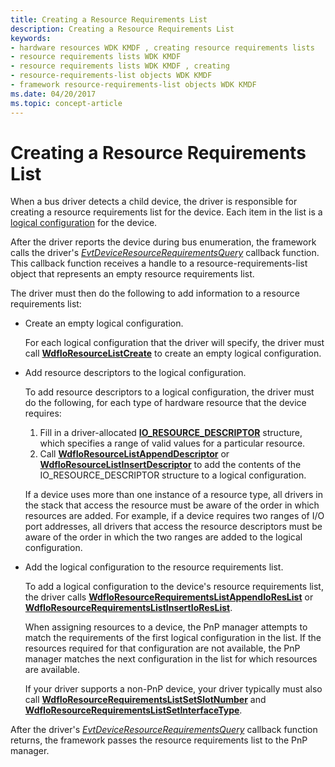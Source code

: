 ```yaml
---
title: Creating a Resource Requirements List
description: Creating a Resource Requirements List
keywords:
- hardware resources WDK KMDF , creating resource requirements lists
- resource requirements lists WDK KMDF
- resource requirements lists WDK KMDF , creating
- resource-requirements-list objects WDK KMDF
- framework resource-requirements-list objects WDK KMDF
ms.date: 04/20/2017
ms.topic: concept-article
---
```


# Creating a Resource Requirements List


When a bus driver detects a child device, the driver is responsible for creating a resource requirements list for the device. Each item in the list is a [logical configuration](../kernel/hardware-resources.md#ddk-logical-configurations-kg) for the device.

After the driver reports the device during bus enumeration, the framework calls the driver's [*EvtDeviceResourceRequirementsQuery*](/windows-hardware/drivers/ddi/wdfpdo/nc-wdfpdo-evt_wdf_device_resource_requirements_query) callback function. This callback function receives a handle to a resource-requirements-list object that represents an empty resource requirements list.

The driver must then do the following to add information to a resource requirements list:

-   Create an empty logical configuration.

    For each logical configuration that the driver will specify, the driver must call [**WdfIoResourceListCreate**](/windows-hardware/drivers/ddi/wdfresource/nf-wdfresource-wdfioresourcelistcreate) to create an empty logical configuration.

-   Add resource descriptors to the logical configuration.

    To add resource descriptors to a logical configuration, the driver must do the following, for each type of hardware resource that the device requires:

    1.  Fill in a driver-allocated [**IO\_RESOURCE\_DESCRIPTOR**](/windows-hardware/drivers/ddi/wdm/ns-wdm-_io_resource_descriptor) structure, which specifies a range of valid values for a particular resource.
    2.  Call [**WdfIoResourceListAppendDescriptor**](/windows-hardware/drivers/ddi/wdfresource/nf-wdfresource-wdfioresourcelistappenddescriptor) or [**WdfIoResourceListInsertDescriptor**](/windows-hardware/drivers/ddi/wdfresource/nf-wdfresource-wdfioresourcelistinsertdescriptor) to add the contents of the IO\_RESOURCE\_DESCRIPTOR structure to a logical configuration.

    If a device uses more than one instance of a resource type, all drivers in the stack that access the resource must be aware of the order in which resources are added. For example, if a device requires two ranges of I/O port addresses, all drivers that access the resource descriptors must be aware of the order in which the two ranges are added to the logical configuration.

-   Add the logical configuration to the resource requirements list.

    To add a logical configuration to the device's resource requirements list, the driver calls [**WdfIoResourceRequirementsListAppendIoResList**](/windows-hardware/drivers/ddi/wdfresource/nf-wdfresource-wdfioresourcerequirementslistappendioreslist) or [**WdfIoResourceRequirementsListInsertIoResList**](/windows-hardware/drivers/ddi/wdfresource/nf-wdfresource-wdfioresourcerequirementslistinsertioreslist).

    When assigning resources to a device, the PnP manager attempts to match the requirements of the first logical configuration in the list. If the resources required for that configuration are not available, the PnP manager matches the next configuration in the list for which resources are available.

    If your driver supports a non-PnP device, your driver typically must also call [**WdfIoResourceRequirementsListSetSlotNumber**](/windows-hardware/drivers/ddi/wdfresource/nf-wdfresource-wdfioresourcerequirementslistsetslotnumber) and [**WdfIoResourceRequirementsListSetInterfaceType**](/windows-hardware/drivers/ddi/wdfresource/nf-wdfresource-wdfioresourcerequirementslistsetinterfacetype).

After the driver's [*EvtDeviceResourceRequirementsQuery*](/windows-hardware/drivers/ddi/wdfpdo/nc-wdfpdo-evt_wdf_device_resource_requirements_query) callback function returns, the framework passes the resource requirements list to the PnP manager.

 

